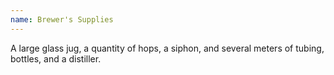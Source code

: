 ```yaml
---
name: Brewer's Supplies
---
```

A large glass jug, a quantity of hops, a siphon, and several meters of tubing, bottles, and a distiller.
